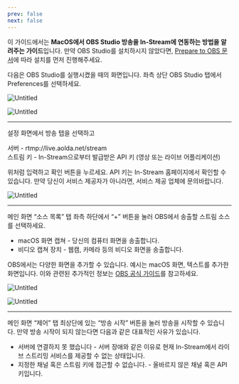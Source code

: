 ```yaml
---
prev: false
next: false
---
```


이 가이드에서는 **MacOS에서 OBS Studio 방송을 In-Stream에 연동하는 방법을 알려주는 가이드**입니다. 만약 OBS Studio를 설치하시지 않았다면, [Prepare to OBS 문서](/docs/obs-guide/prepare-to-obs)에 따라 설치를 먼저 진행해주세요.

다음은 OBS Studio를 실행시켰을 때의 화면입니다. 좌측 상단 OBS Studio 탭에서 Preferences를 선택하세요.

![Untitled](/obs-guide/setting/screenshot_01.png)

![Untitled](/obs-guide/setting/screenshot_02.png)

---

설정 화면에서 방송 탭을 선택하고

서버 - rtmp://live.aolda.net/stream<br/>
스트림 키 - In-Stream으로부터 발급받은 API 키 (영상 또는 라이브 어플리케이션)

위처럼 입력하고 확인 버튼을 누르세요. API 키는 In-Stream 홈페이지에서 확인할 수 있습니다. 만약 당신이 서비스 제공자가 아니라면, 서비스 제공 업체에 문의바랍니다.

![Untitled](/obs-guide/setting/screenshot_03.png)

---

메인 화면 “소스 목록” 탭 좌측 하단에서 “+” 버튼을 눌러 OBS에서 송출할 스트림 소스를 선택하세요.

-   macOS 화면 캡쳐 - 당신의 컴퓨터 화면을 송출합니다.
-   비디오 캡쳐 장치 - 웹캠, 카메라 등의 비디오 화면을 송출합니다.

OBS에서는 다양한 화면을 추가할 수 있습니다. 예시는 macOS 화면, 텍스트를 추가한 화면입니다. 이와 관련된 추가적인 정보는 [OBS 공식 가이드](/docs/obs-guide/prepare-to-obs)를 참고하세요.

![Untitled](/obs-guide/setting/screenshot_04.png)

![Untitled](/obs-guide/setting/screenshot_05.png)

---

메인 화면 “제어” 탭 최상단에 있는 “방송 시작” 버튼을 눌러 방송을 시작할 수 있습니다. 만약 방송 시작이 되지 않는다면 다음과 같은 대표적인 사유가 있습니다.

-   서버에 연결하지 못 했습니다 - 서버 장애와 같은 이유로 현재 In-Stream에서 라이브 스트리밍 서비스를 제공할 수 없는 상태입니다.
-   지정한 채널 혹은 스트림 키에 접근할 수 없습니다. - 올바르지 않은 채널 혹은 API 키입니다.
